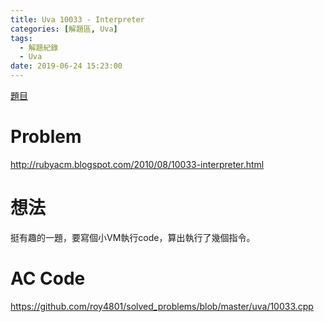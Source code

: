 ```yaml
---
title: Uva 10033 - Interpreter
categories: [解題區, Uva]
tags:
  - 解題紀錄
  - Uva
date: 2019-06-24 15:23:00
---
```


[題目](https://uva.onlinejudge.org/index.php?option=com_onlinejudge&Itemid=8&page=show_problem&problem=974)

# Problem

http://rubyacm.blogspot.com/2010/08/10033-interpreter.html

# 想法

挺有趣的一題，要寫個小VM執行code，算出執行了幾個指令。

# AC Code
https://github.com/roy4801/solved_problems/blob/master/uva/10033.cpp
